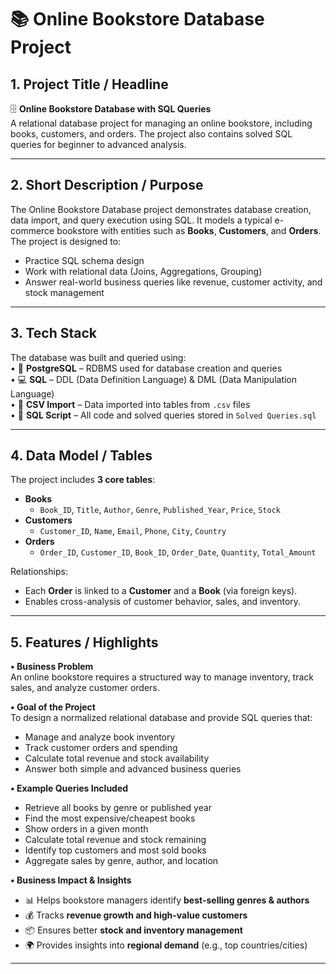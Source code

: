 # 📚 Online Bookstore Database Project  

## 1. Project Title / Headline  
🗄️ **Online Bookstore Database with SQL Queries**  
A relational database project for managing an online bookstore, including books, customers, and orders. The project also contains solved SQL queries for beginner to advanced analysis.  

---

## 2. Short Description / Purpose  
The Online Bookstore Database project demonstrates database creation, data import, and query execution using SQL. It models a typical e-commerce bookstore with entities such as **Books**, **Customers**, and **Orders**.  
The project is designed to:  
- Practice SQL schema design  
- Work with relational data (Joins, Aggregations, Grouping)  
- Answer real-world business queries like revenue, customer activity, and stock management  

---

## 3. Tech Stack  
The database was built and queried using:  
• 🐘 **PostgreSQL** – RDBMS used for database creation and queries  
• 💻 **SQL** – DDL (Data Definition Language) & DML (Data Manipulation Language)  
• 📂 **CSV Import** – Data imported into tables from `.csv` files  
• 📝 **SQL Script** – All code and solved queries stored in `Solved Queries.sql`  

---

## 4. Data Model / Tables  
The project includes **3 core tables**:  

- **Books**  
  - `Book_ID`, `Title`, `Author`, `Genre`, `Published_Year`, `Price`, `Stock`  
- **Customers**  
  - `Customer_ID`, `Name`, `Email`, `Phone`, `City`, `Country`  
- **Orders**  
  - `Order_ID`, `Customer_ID`, `Book_ID`, `Order_Date`, `Quantity`, `Total_Amount`  

Relationships:  
- Each **Order** is linked to a **Customer** and a **Book** (via foreign keys).  
- Enables cross-analysis of customer behavior, sales, and inventory.  

---

## 5. Features / Highlights  

**• Business Problem**  
An online bookstore requires a structured way to manage inventory, track sales, and analyze customer orders.  

**• Goal of the Project**  
To design a normalized relational database and provide SQL queries that:  
- Manage and analyze book inventory  
- Track customer orders and spending  
- Calculate total revenue and stock availability  
- Answer both simple and advanced business queries  

**• Example Queries Included**  
- Retrieve all books by genre or published year  
- Find the most expensive/cheapest books  
- Show orders in a given month  
- Calculate total revenue and stock remaining  
- Identify top customers and most sold books  
- Aggregate sales by genre, author, and location  

**• Business Impact & Insights**  
- 📊 Helps bookstore managers identify **best-selling genres & authors**  
- 💰 Tracks **revenue growth and high-value customers**  
- 📦 Ensures better **stock and inventory management**  
- 🌍 Provides insights into **regional demand** (e.g., top countries/cities)  

---
